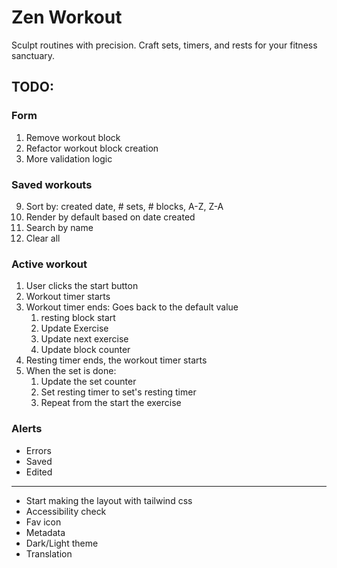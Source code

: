 # Zen Workout

Sculpt routines with precision. Craft sets, timers, and rests for your fitness sanctuary.

## TODO:

### Form

1. Remove workout block
2. Refactor workout block creation
3. More validation logic

### Saved workouts

9. Sort by: created date, # sets, # blocks, A-Z, Z-A
10. Render by default based on date created
11. Search by name
12. Clear all

### Active workout

1. User clicks the start button
2. Workout timer starts
3. Workout timer ends:
   Goes back to the default value
   1. resting block start
   2. Update Exercise
   3. Update next exercise
   4. Update block counter
4. Resting timer ends, the workout timer starts
5. When the set is done:
   1. Update the set counter
   2. Set resting timer to set's resting timer
   3. Repeat from the start the exercise

### Alerts

- Errors
- Saved
- Edited

---

- Start making the layout with tailwind css
- Accessibility check
- Fav icon
- Metadata
- Dark/Light theme
- Translation

